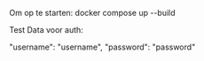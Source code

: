Om op te starten:
docker compose up --build

Test Data voor auth:

"username": "username",
"password": "password"